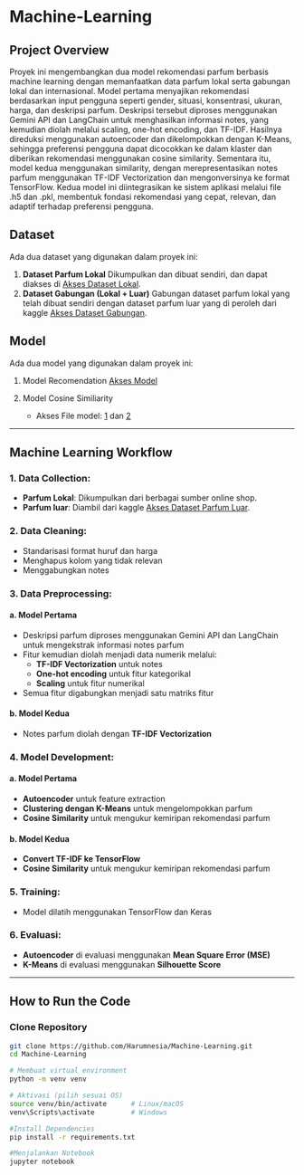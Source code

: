 # Machine-Learning

## Project Overview
Proyek ini mengembangkan dua model rekomendasi parfum berbasis machine learning dengan memanfaatkan data parfum lokal serta gabungan lokal dan internasional. Model pertama menyajikan rekomendasi berdasarkan input pengguna seperti gender, situasi, konsentrasi, ukuran, harga, dan deskripsi parfum. Deskripsi tersebut diproses menggunakan Gemini API dan LangChain untuk menghasilkan informasi notes, yang kemudian diolah melalui scaling, one-hot encoding, dan TF-IDF. Hasilnya direduksi menggunakan autoencoder dan dikelompokkan dengan K-Means, sehingga preferensi pengguna dapat dicocokkan ke dalam klaster dan diberikan rekomendasi menggunakan cosine similarity. Sementara itu, model kedua menggunakan similarity, dengan merepresentasikan notes parfum menggunakan TF-IDF Vectorization dan mengonversinya ke format TensorFlow. Kedua model ini diintegrasikan ke sistem aplikasi melalui file .h5 dan .pkl, membentuk fondasi rekomendasi yang cepat, relevan, dan adaptif terhadap preferensi pengguna.

## Dataset
Ada dua dataset yang digunakan dalam proyek ini: 
1. **Dataset Parfum Lokal**
   Dikumpulkan dan dibuat sendiri, dan dapat diakses di
   [Akses Dataset Lokal](https://github.com/Harumnesia/Machine-Learning/blob/main/Dataset/Dataset_Clean/Dataset_Harumnesia_clean.csv).
2. **Dataset Gabungan (Lokal + Luar)**
   Gabungan dataset parfum lokal yang telah dibuat sendiri dengan dataset parfum luar yang di peroleh dari kaggle
   [Akses Dataset Gabungan](https://github.com/Harumnesia/Machine-Learning/blob/main/Dataset/Dataset_Gabungan/dataset_parfum_gabungan.csv).

## Model
Ada dua model yang digunakan dalam proyek ini:
1. Model Recomendation
   [Akses Model](https://github.com/Harumnesia/Machine-Learning/tree/main/Model%20recomendation)

3. Model Cosine Similiarity
   - Akses File model: [1](https://github.com/Harumnesia/Machine-Learning/tree/main/Model/Model_Cosine) dan [2](https://drive.google.com/drive/folders/1KQcPyEzeU19Jek91OwCdcXXEpoZW4Yqp?usp=sharing) 

---

## Machine Learning Workflow

### 1. **Data Collection**:
   
- **Parfum Lokal**: Dikumpulkan dari berbagai sumber online shop.
- **Parfum luar**: Diambil dari kaggle [Akses Dataset Parfum Luar](https://www.kaggle.com/datasets/olgagmiufana1/fragrantica-com-fragrance-dataset/data).

   
### 2. **Data Cleaning**:
   
- Standarisasi format huruf dan harga
- Menghapus kolom yang tidak relevan
- Menggabungkan notes
   
### 3. **Data Preprocessing**:
   
#### a. Model Pertama

- Deskripsi parfum diproses menggunakan Gemini API dan LangChain untuk mengekstrak informasi notes parfum
- Fitur kemudian diolah menjadi data numerik melalui:
  - **TF-IDF Vectorization** untuk notes
  - **One-hot encoding** untuk fitur kategorikal
  - **Scaling** untuk fitur numerikal
- Semua fitur digabungkan menjadi satu matriks fitur
  
#### b. Model Kedua
- Notes parfum diolah dengan **TF-IDF Vectorization** 

### 4. **Model Development**:
   
#### a. Model Pertama
   
- **Autoencoder** untuk feature extraction
- **Clustering dengan K-Means** untuk mengelompokkan parfum
- **Cosine Similarity** untuk mengukur kemiripan rekomendasi parfum
   
#### b. Model Kedua

- **Convert TF-IDF ke TensorFlow**
- **Cosine Similarity** untuk mengukur kemiripan rekomendasi parfum

### 5. **Training**:
   
- Model dilatih menggunakan TensorFlow dan Keras

### 6. **Evaluasi**:
    
- **Autoencoder** di evaluasi menggunakan **Mean Square Error (MSE)**
- **K-Means** di evaluasi menggunakan **Silhouette Score**

---

## How to Run the Code

### **Clone Repository**
```bash
git clone https://github.com/Harumnesia/Machine-Learning.git
cd Machine-Learning

# Membuat virtual environment
python -m venv venv

# Aktivasi (pilih sesuai OS)
source venv/bin/activate      # Linux/macOS
venv\Scripts\activate         # Windows

#Install Dependencies
pip install -r requirements.txt

#Menjalankan Notebook
jupyter notebook
